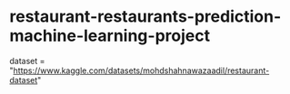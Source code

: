 # restaurant-restaurants-prediction-machine-learning-project

dataset = "https://www.kaggle.com/datasets/mohdshahnawazaadil/restaurant-dataset"
